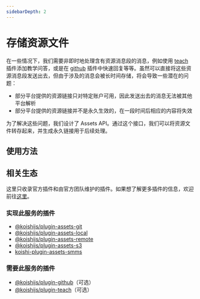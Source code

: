 ```yaml
---
sidebarDepth: 2
---
```


# 存储资源文件

在一些情况下，我们需要非即时地处理含有资源消息段的消息，例如使用 [teach](../../plugins/teach/) 插件添加教学问答，或是在 [github](../../plugins/other/github.md) 插件中快速回复等等。虽然可以直接将这些资源消息段发送出去，但由于涉及的消息会被长时间存储，将会导致一些潜在的问题：

- 部分平台提供的资源链接只对特定账户可用，因此发送出去的消息无法被其他平台解析
- 部分平台提供的资源链接并不是永久生效的，在一段时间后相应的内容将失效

为了解决这些问题，我们设计了 Assets API。通过这个接口，我们可以将资源文件转存起来，并生成永久链接用于后续处理。

## 使用方法

## 相关生态

这里只收录官方插件和由官方团队维护的插件。如果想了解更多插件的信息，欢迎前往[这里](https://github.com/koishijs/koishi)。

### 实现此服务的插件

- [@koishijs/plugin-assets-git](../../plugins/assets/git.md)
- [@koishijs/plugin-assets-local](../../plugins/assets/local.md)
- [@koishijs/plugin-assets-remote](../../plugins/assets/local.md)
- [@koishijs/plugin-assets-s3](../../plugins/assets/s3.md)
- [koishi-plugin-assets-smms](https://github.com/koishijs/koishi-plugin-assets-smms)

### 需要此服务的插件

- [@koishijs/plugin-github](../../plugins/other/github.md)（可选）
- [@koishijs/plugin-teach](../../plugins/teach/)（可选）
